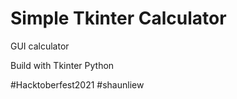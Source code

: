 # Simple Tkinter Calculator

GUI calculator

Build with Tkinter Python

#Hacktoberfest2021
#shaunliew